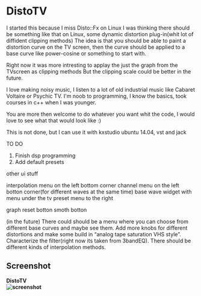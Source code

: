 DistoTV
===========
I started this because I miss Disto::Fx on Linux
I was thinking there should be something like that on Linux,
some dynamic distortion plug-in(whit lot of diffident clipping methods)
The idea is that you should be able to paint a distortion curve on the TV screen,
then the curve should be applied to a base curve like power-cosine or something to start with.

Right now it was more intresting to applay the just the graph from the TVscreen as clipping methods
But the clipping scale could be better in the future.

I love making noisy music, I listen to a lot of old industrial music like Cabaret Voltaire or Psychic TV.
I'm noob to programming, I know the basics, took courses in c++ when I was younger.

You are more then welcome to do whatever you want whit the code, I would love to see what that would look like :)

This is not done, but I can use it with kxstudio ubuntu 14.04, vst and jack


TO DO

1. Finish dsp programming
2. Add default presets

other ui stuff

interpolation menu on the left bottom corner
channel menu on the left botton corner(for different waves at the same time)
base wave widget with menu under the tv
preset menu to the right

graph reset botton
smoth botton

(in the future)
There could should be a menu where you can choose from different base curves and maybe see them.
Add more knobs for different distortions and make some build in “analog tape saturation VHS style”.
Characterize the filter(right now its taken from 3bandEQ). There should be different kinds of interpolation methods.

Screenshot
-----------
<b>

DistoTV<br/>
![screenshot](https://raw.githubusercontent.com/martinbangens/DistoTV/master/plugins/DistoTV/snapshot1.png "DistoTV")


</b>
